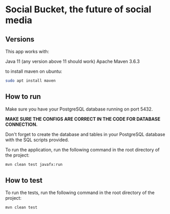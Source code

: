 # Social Bucket, the future of social media

## Versions

This app works with:

Java 11 (any version above 11 should work)
Apache Maven 3.6.3

to install maven on ubuntu:
```bash
sudo apt install maven
```
## How to run

Make sure you have your PostgreSQL database running on port 5432.

**MAKE SURE THE CONFIGS ARE CORRECT IN THE CODE FOR DATABASE CONNECTION.**

Don't forget to create the database and tables in your PostgreSQL database with the SQL scripts provided.

To run the application, run the following command in the root directory of the project:
```bash
mvn clean test javafx:run
```

## How to test

To run the tests, run the following command in the root directory of the project:
```bash
mvn clean test
```

